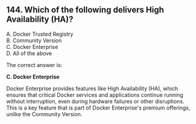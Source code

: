 ## 144. Which of the following delivers High Availability (HA)?
A. Docker Trusted Registry  
B. Community Version  
C. Docker Enterprise  
D. All of the above  

The correct answer is:  

**C. Docker Enterprise**  

Docker Enterprise provides features like High Availability (HA), which ensures that critical Docker services and applications continue running without interruption, even during hardware failures or other disruptions. This is a key feature that is part of Docker Enterprise's premium offerings, unlike the Community Version.
